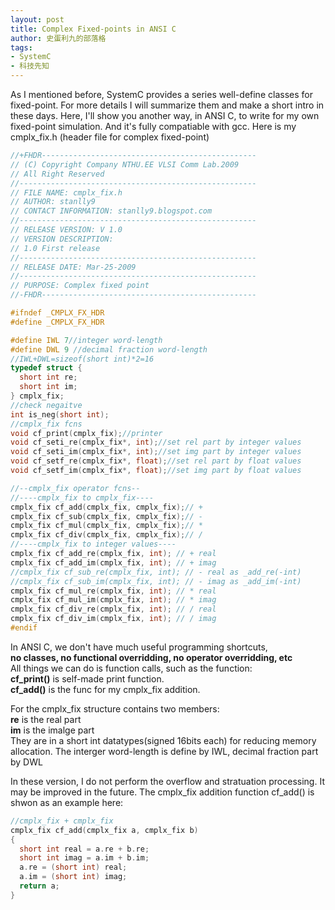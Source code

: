 ```yaml
---
layout: post
title: Complex Fixed-points in ANSI C
author: 史蛋利九的部落格
tags:
- SystemC
- 科技先知
---
```


As I mentioned before, SystemC provides a series well-define classes for fixed-point. For more details I will summarize them and make a short intro in these days. Here, I'll show you another way, in ANSI C, to write for my own fixed-point simulation. And it's fully compatiable with gcc.
Here is my cmplx_fix.h (header file for complex fixed-point)

```c++
//+FHDR------------------------------------------------
// (C) Copyright Company NTHU.EE VLSI Comm Lab.2009
// All Right Reserved
//-----------------------------------------------------
// FILE NAME: cmplx_fix.h
// AUTHOR: stanlly9
// CONTACT INFORMATION: stanlly9.blogspot.com
//-----------------------------------------------------
// RELEASE VERSION: V 1.0
// VERSION DESCRIPTION:
// 1.0 First release
//-----------------------------------------------------
// RELEASE DATE: Mar-25-2009
//-----------------------------------------------------
// PURPOSE: Complex fixed point
//-FHDR------------------------------------------------

#ifndef _CMPLX_FX_HDR
#define _CMPLX_FX_HDR

#define IWL 7//integer word-length
#define DWL 9 //decimal fraction word-length
//IWL+DWL=sizeof(short int)*2=16
typedef struct {
  short int re;
  short int im;
} cmplx_fix;
//check negaitve
int is_neg(short int);
//cmplx_fix fcns
void cf_print(cmplx_fix);//printer
void cf_seti_re(cmplx_fix*, int);//set rel part by integer values
void cf_seti_im(cmplx_fix*, int);//set img part by integer values
void cf_setf_re(cmplx_fix*, float);//set rel part by float values
void cf_setf_im(cmplx_fix*, float);//set img part by float values

//--cmplx_fix operator fcns--
//----cmplx_fix to cmplx_fix----
cmplx_fix cf_add(cmplx_fix, cmplx_fix);// +
cmplx_fix cf_sub(cmplx_fix, cmplx_fix);// -
cmplx_fix cf_mul(cmplx_fix, cmplx_fix);// *
cmplx_fix cf_div(cmplx_fix, cmplx_fix);// /
//----cmplx_fix to integer values----
cmplx_fix cf_add_re(cmplx_fix, int); // + real
cmplx_fix cf_add_im(cmplx_fix, int); // + imag
//cmplx_fix cf_sub_re(cmplx_fix, int); // - real as _add_re(-int)
//cmplx_fix cf_sub_im(cmplx_fix, int); // - imag as _add_im(-int)
cmplx_fix cf_mul_re(cmplx_fix, int); // * real
cmplx_fix cf_mul_im(cmplx_fix, int); // * imag
cmplx_fix cf_div_re(cmplx_fix, int); // / real
cmplx_fix cf_div_im(cmplx_fix, int); // / imag
#endif
```

In ANSI C, we don't have much useful programming shortcuts,  
**no classes, no functional overridding, no operator overridding, etc**  
All things we can do is function calls, such as the function:  
**cf_print()** is self-made print function.  
**cf_add()** is the func for my cmplx_fix addition.  

For the cmplx_fix structure contains two members:  
**re** is the real part  
**im** is the imalge part  
They are in a short int datatypes(signed 16bits each) for reducing memory allocation.
The interger word-length is define by IWL, decimal fraction part by DWL 

In these version, I do not perform the overflow and stratuation processing.
It may be improved in the future.
The cmplx_fix addition function cf_add() is shwon as an example here:
```c++
//cmplx_fix + cmplx_fix
cmplx_fix cf_add(cmplx_fix a, cmplx_fix b)
{
  short int real = a.re + b.re;
  short int imag = a.im + b.im;
  a.re = (short int) real;
  a.im = (short int) imag;
  return a;
}
```

